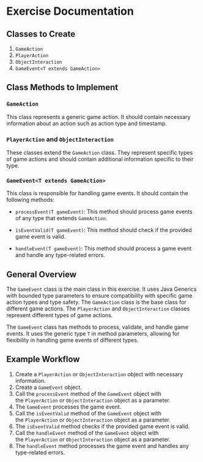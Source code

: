 # Exercise Documentation

## Classes to Create

1. `GameAction`
2. `PlayerAction`
3. `ObjectInteraction`
4. `GameEvent<T extends GameAction>`

## Class Methods to Implement

### `GameAction`

This class represents a generic game action. It should contain necessary information about an action such as action type and timestamp.

### `PlayerAction` and `ObjectInteraction`

These classes extend the `GameAction` class. They represent specific types of game actions and should contain additional information specific to their type.

### `GameEvent<T extends GameAction>`

This class is responsible for handling game events. It should contain the following methods:

- `processEvent(T gameEvent)`: This method should process game events of any type that extends `GameAction`.
    
- `isEventValid(T gameEvent)`: This method should check if the provided game event is valid.
    
- `handleEvent(T gameEvent)`: This method should process a game event and handle any type-related errors.
    

## General Overview

The `GameEvent` class is the main class in this exercise. It uses Java Generics with bounded type parameters to ensure compatibility with specific game action types and type safety. The `GameAction` class is the base class for different game actions. The `PlayerAction` and `ObjectInteraction` classes represent different types of game actions.

The `GameEvent` class has methods to process, validate, and handle game events. It uses the generic type `T` in method parameters, allowing for flexibility in handling game events of different types.

## Example Workflow

1. Create a `PlayerAction` or `ObjectInteraction` object with necessary information.
2. Create a `GameEvent` object.
3. Call the `processEvent` method of the `GameEvent` object with the `PlayerAction` or `ObjectInteraction` object as a parameter.
4. The `GameEvent` processes the game event.
5. Call the `isEventValid` method of the `GameEvent` object with the `PlayerAction` or `ObjectInteraction` object as a parameter.
6. The `isEventValid` method checks if the provided game event is valid.
7. Call the `handleEvent` method of the `GameEvent` object with the `PlayerAction` or `ObjectInteraction` object as a parameter.
8. The `handleEvent` method processes the game event and handles any type-related errors.